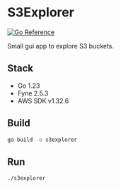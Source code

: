 # S3Explorer

[![Go Reference](https://pkg.go.dev/badge/golang.org/x/example.svg)](https://pkg.go.dev/golang.org/x/example)

Small gui app to explore S3 buckets.

## Stack

- Go 1.23
- Fyne 2.5.3
- AWS SDK v1.32.6

## Build

```bash
go build -o s3explorer
```

## Run

```bash
./s3explorer
